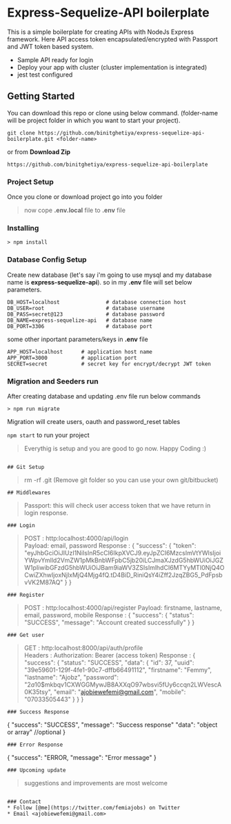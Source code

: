 # Express-Sequelize-API boilerplate
This is a simple boilerplate for creating APIs with NodeJs Express framework.
Here API access token encapsulated/encrypted with Passport and JWT token based system.
 - Sample API ready for login 
 - Deploy your app with cluster (cluster implementation is integrated)
 - jest test configured

## Getting Started
You can download this repo or clone using below command. (folder-name will be project folder in which you want to start your project).
```
git clone https://github.com/binitghetiya/express-sequelize-api-boilerplate.git <folder-name>
```
or from **Download Zip**
```
https://github.com/binitghetiya/express-sequelize-api-boilerplate 
```
### Project Setup
Once you clone or download project go into you folder

>now cope **.env.local** file to **.env** file

### Installing
```
> npm install
```

### Database Config Setup
Create new database (let's say i'm going to use mysql and my database name is **express-sequelize-api**).
so in my **.env** file will set below parameters.
```
DB_HOST=localhost               # database connection host
DB_USER=root                    # database username
DB_PASS=secret@123              # database password
DB_NAME=express-sequelize-api   # database name
DB_PORT=3306                    # database port
```
some other inportant parameters/keys in **.env** file
```
APP_HOST=localhost      # application host name
APP_PORT=3000           # application port
SECRET=secret           # secret key for encrypt/decrypt JWT token
```


### Migration and Seeders run
After creating database and updating .env file run below commands
```
> npm run migrate
```
Migration will create users, oauth and password_reset tables

`npm start` to run your project 
>Everythig is setup and you are good to go now. Happy Coding :)

```

## Git Setup
```
> rm -rf .git  (Remove git folder so you can use your own git/bitbucket)
```
## Middlewares
```
> Passport: this will check user access token that we have return in login response.
```
### Login
```
> POST : http:localhost:4000/api/login   
> Payload: email, password
> Response : 
{
    "success": {
        "token": "eyJhbGciOiJIUzI1NiIsInR5cCI6IkpXVCJ9.eyJpZCI6MzcsImVtYWlsIjoiYWpvYmlld2VmZW1pMkBnbWFpbC5jb20iLCJmaXJzdG5hbWUiOiJGZW1pIiwibGFzdG5hbWUiOiJBam9iaWV3ZSIsImlhdCI6MTYyMTI0NjQ4OCwiZXhwIjoxNjIxMjQ4Mjg4fQ.tD4BiD_RiniQsY4iZff2JzqZBG5_PdFpsbvVK2M87AQ"
    }
}
```
### Register
```
> POST : http:localhost:4000/api/register
> Payload: firstname, lastname, email, password, mobile
> Response : 
{
    "success": {
        "status": "SUCCESS",
        "message": "Account created successfully"
    }
}
```
### Get user
```
> GET : http:localhost:8000/api/auth/profile   
> Headers : 
        Authorization: Bearer (access token)
> Response : 
{
    "success": {
        "status": "SUCCESS",
        "data": {
            "id": 37,
            "uuid": "39e59601-129f-4fe1-90c7-dffb66491112",
            "firstname": "Femmy",
            "lastname": "Ajobz",
            "password": "$2a$10$mkbqv1CXWGGMywJB8AXXqO97wbsvi5fUy6ccqn2LWVescA0K35tsy",
            "email": "ajobiewefemi@gmail.com",
            "mobile": "07033505443"
        }
    }
}
```
### Success Response
```
{
    "success": "SUCCESS",
    "message": "Success response"
    "data": "object or array" //optional
}
```
### Error Response
```
{
    "success": "ERROR,
    "message": "Error message"
}
```
### Upcoming update
```
> suggestions and improvements are most welcome
```

### Contact 
* Follow [@me](https://twitter.com/femiajobs) on Twitter
* Email <ajobiewefemi@gmail.com>